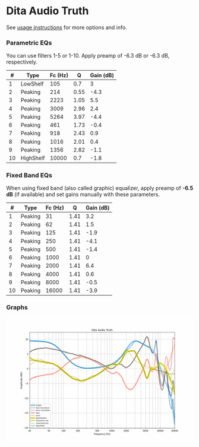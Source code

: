 # Dita Audio Truth
See [usage instructions](https://github.com/jaakkopasanen/AutoEq#usage) for more options and info.

### Parametric EQs
You can use filters 1-5 or 1-10. Apply preamp of -6.3 dB or -6.3 dB, respectively.

|   # | Type      |   Fc (Hz) |    Q |   Gain (dB) |
|-----|-----------|-----------|------|-------------|
|   1 | LowShelf  |       105 | 0.7  |         3   |
|   2 | Peaking   |       214 | 0.55 |        -4.3 |
|   3 | Peaking   |      2223 | 1.05 |         5.5 |
|   4 | Peaking   |      3009 | 2.96 |         2.4 |
|   5 | Peaking   |      5264 | 3.97 |        -4.4 |
|   6 | Peaking   |       461 | 1.73 |        -0.4 |
|   7 | Peaking   |       918 | 2.43 |         0.9 |
|   8 | Peaking   |      1016 | 2.01 |         0.4 |
|   9 | Peaking   |      1356 | 2.82 |        -1.1 |
|  10 | HighShelf |     10000 | 0.7  |        -1.8 |

### Fixed Band EQs
When using fixed band (also called graphic) equalizer, apply preamp of **-6.5 dB** (if available) and set gains manually with these parameters.

|   # | Type    |   Fc (Hz) |    Q |   Gain (dB) |
|-----|---------|-----------|------|-------------|
|   1 | Peaking |        31 | 1.41 |         3.2 |
|   2 | Peaking |        62 | 1.41 |         1.5 |
|   3 | Peaking |       125 | 1.41 |        -1.9 |
|   4 | Peaking |       250 | 1.41 |        -4.1 |
|   5 | Peaking |       500 | 1.41 |        -1.4 |
|   6 | Peaking |      1000 | 1.41 |         0   |
|   7 | Peaking |      2000 | 1.41 |         6.4 |
|   8 | Peaking |      4000 | 1.41 |         0.6 |
|   9 | Peaking |      8000 | 1.41 |        -0.5 |
|  10 | Peaking |     16000 | 1.41 |        -3.9 |

### Graphs
![](./Dita%20Audio%20Truth.png)
